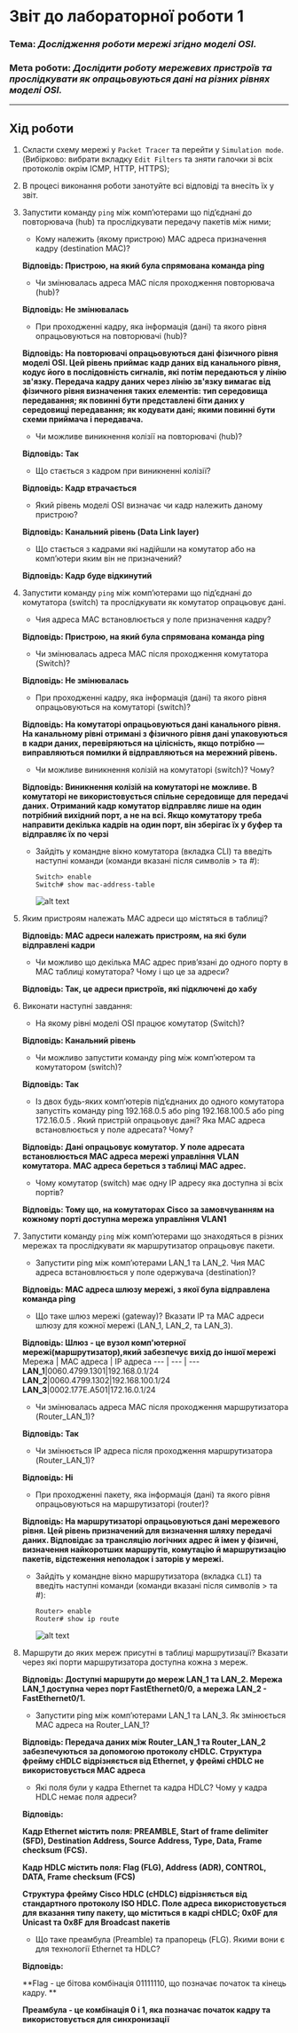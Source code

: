 # Звіт до лабораторної роботи 1
### Тема: _Дослідження роботи мережі згідно моделі OSI._
### Мета роботи: _Дослідити роботу мережевих пристроїв та прослідкувати як опрацьовуються дані на різних рівнях моделі OSI._
---
## Хід роботи
1. Скласти схему мережі у `Packet Tracer` та перейти у `Simulation mode`. (Вибірково: вибрати вкладку `Edit Filters` та зняти галочки зі всіх протоколів окрім ICMP, HTTP, HTTPS);
1. В процесі виконання роботи занотуйте всі відповіді та внесіть їх у звіт.
1. Запустити команду `ping` між комп’ютерами що під’єднані до повторювача (hub) та прослідкувати передачу пакетів між ними;
    - Кому належить (якому пристрою) MAC адреса призначення кадру (destination МАС)?

   **Відповідь: Пристрою, на який була спрямована команда ping**

    - Чи змінювалась адреса MAC після проходження повторювача (hub)?

   **Відповідь: Не змінювалась**

    - При проходженні кадру, яка інформація (дані) та якого рівня опрацьовуються на повторювачі (hub)?

   **Відповідь: На повторювачі опрацьовуються дані фізичного рівня моделі OSI. Цей рівень приймає кадр даних від канального рівня, кодує його в послідовність сигналів, які потім передаються у лінію зв'язку. Передача кадру даних через лінію зв'язку вимагає від фізичного рівня визначення таких елементів: тип середовища передавання; як повинні бути представлені біти даних у середовищі передавання; як кодувати дані; якими повинні бути схеми приймача і передавача.**

    - Чи можливе виникнення колізії на повторювачі (hub)?

   **Відповідь: Так**

    - Що стається з кадром при виникненні колізії?

   **Відповідь: Кадр втрачається**

    - Який рівень моделі OSI визначає чи кадр належить даному пристрою?

   **Відповідь: Канальний рівень (Data Link layer)**

    - Що стається з кадрами які надійшли на комутатор або на комп’ютери яким він не призначений?

   **Відповідь: Кадр буде відкинутий**

1. Запустити команду `ping` між комп’ютерами що під’єднані до комутатора (switch) та прослідкувати як комутатор опрацьовує дані.
    - Чия адреса MAC встановлюється у поле призначення кадру?

   **Відповідь: Пристрою, на який була спрямована команда ping**

    - Чи змінювалась адреса MAC після проходження комутатора (Switch)?

   **Відповідь: Не змінювалась**

    - При проходженні кадру, яка інформація (дані) та якого рівня опрацьовуються на комутаторі (switch)?

   **Відповідь: На комутаторі опрацьовуються дані канального рівня. На канальному рівні отримані з фізичного рівня дані упаковуються в кадри даних, перевіряються на цілісність, якщо потрібно — виправляються помилки й відправляються на мережний рівень.**

    - Чи можливе виникнення колізій на комутаторі (switch)? Чому?

   **Відповідь: Виникнення колізій на комутаторі не можливе. В комутаторі не використовується спільне середовище для передачі даних. Отриманий кадр комутатор відправляє лише на один потрібний вихідний порт, а не на всі. Якщо комутатору треба направити декілька кадрів на один порт, він зберігає їх у буфер та відправляє їх по черзі**

    - Зайдіть у командне вікно комутатора (вкладка CLI) та введіть наступні команди (команди вказані після символів > та #):
        ```shell script
        Switch> enable
        Switch# show mac-address-table
        ```
      ![alt text]()

1. Яким пристроям належать МАС адреси що містяться в таблиці?

   **Відповідь: МАС адреси належать пристроям, на які були відправлені кадри**

    - Чи можливо що декілька МАС адрес прив’язані до одного порту в МАС таблиці комутатора? Чому і що це за адреси?

   **Відповідь: Так, це адреси пристроїв, які підключені до хабу**

1. Виконати наступні завдання:
    - На якому рівні моделі OSI працює комутатор (Switch)?

   **Відповідь: Канальний рівень**

    - Чи можливо запустити команду ping між комп’ютером та комутатором (switch)?

   **Відповідь: Так**

    - Із двох будь-яких комп’ютерів під’єднаних до одного комутатора запустіть команду ping 192.168.0.5 або ping 192.168.100.5 або ping 172.16.0.5 . Який пристрій опрацьовує дані? Яка МАС адреса встановлюється у поле адресата? Чому?

   **Відповідь: Дані опрацьовує комутатор. У поле адресата встановлюється MAC адреса мережі управління VLAN комутатора. МАС адреса береться з таблиці МАС адрес.**

    - Чому комутатор (switch) має одну ІР адресу яка доступна зі всіх портів?

   **Відповідь: Тому що, на комутаторах Cisco за замовчуванням на кожному порті доступна мережа управління VLAN1**

1. Запустити команду `ping` між комп’ютерами що знаходяться в різних мережах та прослідкувати як маршрутизатор опрацьовує пакети.
    - Запустити ping між комп’ютерами LAN_1 та LAN_2. Чия МАС адреса встановлюється у поле одержувача (destination)?

   **Відповідь: МАС адреса шлюзу мережі, з якої була відправлена команда ping**

    - Що таке шлюз мережі (gateway)? Вказати IP та МАС адреси шлюзу для кожної мережі (LAN_1, LAN_2, та LAN_3).

   **Відповідь: Шлюз - це вузол комп'ютерної мережі(маршрутизатор),який забезпечує вихід до іншої мережі**
   Мережа | МАС адреса | ІР адреса
   --- | --- | ---
   **LAN_1**|0060.4799.1301|192.168.0.1/24
   **LAN_2**|0060.4799.1302|192.168.100.1/24
   **LAN_3**|0002.177Е.А501|172.16.0.1/24

    - Чи змінювалась адреса MAC після проходження маршрутизатора (Router_LAN_1)?

   **Відповідь: Так**

    - Чи змінюється ІР адреса після проходження маршрутизатора (Router_LAN_1)?

   **Відповідь: Ні**

    - При проходженні пакету, яка інформація (дані) та якого рівня опрацьовуються на маршрутизаторі (router)?

   **Відповідь: На маршрутизаторі опрацьовуються дані мережевого рівня. Цей рівень призначений для визначення шляху передачі даних. Відповідає за трансляцію логічних адрес й імен у фізичні, визначення найкоротших маршрутів, комутацію й маршрутизацію пакетів, відстеження неполадок і заторів у мережі.**

    - Зайдіть у командне вікно маршрутизатора (вкладка `CLI`) та введіть наступні команди (команди вказані після символів > та #):
        ```shell script
        Router> enable
        Router# show ip route
        ```
      ![alt text]()

1. Маршрути до яких мереж присутні в таблиці маршрутизації? Вказати через які порти маршрутизатора доступна кожна з мереж.

   **Відповідь: Доступні маршрути до мереж LAN_1 та LAN_2. Мережа LAN_1 доступна через порт FastEthernet0/0, а мережа LAN_2 - FastEthernet0/1.**

    - Запустити ping між комп’ютерами LAN_1 та LAN_3. Як змінюється МАС адреса на Router_LAN_1?

   **Відповідь:  Передача даних між Router_LAN_1 та Router_LAN_2 забезпечуються за допомогою протоколу cHDLC. Структура фрейму cHDLC відрізняється від Ethernet, у фреймі cHDLC не використовується MAC адреса**

    - Які поля були у кадра Ethernet та кадра HDLC? Чому у кадра HDLC немає поля адреси?

   **Відповідь:**

   **Кадр Ethernet містить поля: PREAMBLE, Start of frame delimiter (SFD), Destination Address, Source Address, Type, Data, Frame checksum (FCS).**

   **Кадр HDLC містить поля: Flag (FLG), Address (ADR), CONTROL, DATA, Frame checksum (FCS)**

   **Структура фрейму Cisco HDLC (cHDLC) відрізняється від стандартного протоколу ISO HDLC. Поле адреса використовується для вказання типу пакету, що міститься в кадрі cHDLC; 0x0F для Unicast та 0x8F для Broadcast пакетів**

    - Що таке преамбула (Preamble) та прапорець (FLG). Якими вони є для технології Ethernet та HDLC?

   **Відповідь:**

   **Flag - це бітова комбінація 01111110, що позначає початок та кінець кадру. **

   **Преамбула - це комбінація 0 і 1, яка позначає початок кадру та використовується для синхронизації**
    

